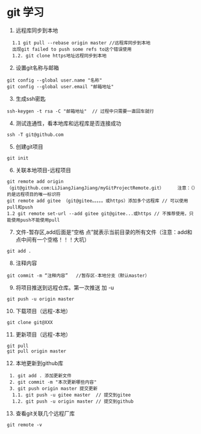 # git 学习
1. 远程库同步到本地
```
  1.1 git pull --rebase origin master //远程库同步到本地
  出现git failed to push some refs to这个错误使用
  1.2. git clone https地址远程同步到本地
```

2. 设置git名称与邮箱

```
git config --global user.name "名称"
git config --global user.email "邮箱地址"
```

3. 生成ssh密匙

``` 
ssh-keygen -t rsa -C "邮箱地址"  // 过程中只需要一直回车就行
```

4. 测试连通性，看本地库和远程库是否连接成功

```
ssh -T git@github.com
```

5. 创建git项目

```
git init
```

6. 关联本地项目-远程项目

```
git remote add origin （git@github.com:LiJiangJiangJiang/myGitProjectRemote.git）     注意：（）的是远程项目的唯一标识符
git remote add gitee （git@gitee。。。。。或https）添加多个远程库 // 可以使用pull和push
1.2 git remote set-url --add gitee git@gitee...或https // 不推荐使用，只能使用push不能使用pull
```

7. 文件-暂存区,add后面是“空格 点”就表示当前目录的所有文件（注意：add和点中间有一个空格！！！大坑）

```
git add .
```

8. 注释内容

```
git commit -m “注释内容”   //暂存区-本地分支（默认master）
```

9. 将项目推送到远程仓库。第一次推送 加 -u
```
git push -u origin master
```

10. 下载项目（远程-本地）

```
git clone git@XXX
````

11. 更新项目（远程-本地） 

```
git pull
git pull origin master
```

12.  本地更新到github库
```
 1. git add . 添加更新文件
 2. git commit -m "本次更新哪些内容"
 3. git push origin master 提交更新
  1.1. git push -u gitee master  // 提交到gitee
  1.2. git push -u origin master // 提交到github
```
13. 查看git关联几个远程厂库 

```
git remote -v  
```


